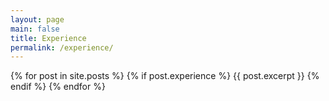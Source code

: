 ```yaml
---
layout: page
main: false
title: Experience
permalink: /experience/
---
```


<div class="experience">
    {% for post in site.posts %}
        {% if post.experience %}
            {{ post.excerpt }}
        {% endif %}
    {% endfor %}
</div>
